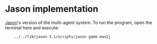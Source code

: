 # Jason implementation

[Jason](http://jason.sourceforge.net/wp/)'s version of the multi-agent system.
To run the program, open the terminal here and execute:

```bash
    ../../lib/jason-3.1/scripts/jason game.mas2j
```
